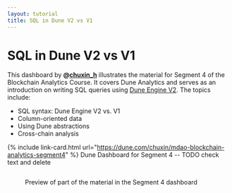 ```yaml
---
layout: tutorial
title: SQL in Dune V2 vs V1
---
```


# SQL in Dune V2 vs V1

This dashboard by **@**[**chuxin\_h**](https://twitter.com/chuxin\_h) illustrates the material for Segment 4 of the Blockchain Analytics Course. It covers Dune Analytics and serves as an introduction on writing SQL queries using [Dune Engine V2](https://docs.dune.com/dune-engine-v2-beta/dunes-new-query-engine). The topics include:

* SQL syntax: Dune Engine V2 vs. V1&#x20;
* Column-oriented data
* Using Dune abstractions
* Cross-chain analysis

{% include link-card.html url="https://dune.com/chuxin/mdao-blockchain-analytics-segment4" %}
Dune Dashboard for Segment 4&#x20;
-- TODO check text and delete

<figure><img src="../../../.gitbook/assets/Screen Shot 2022-08-25 at 8.07.12 PM.png" alt=""><figcaption><p>Preview of part of the material in the Segment 4 dashboard</p></figcaption></figure>
